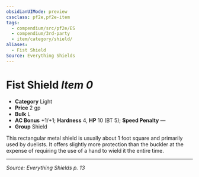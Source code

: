 ```yaml
---
obsidianUIMode: preview
cssclass: pf2e,pf2e-item
tags:
  - compendium/src/pf2e/ES
  - compendium/3rd-party
  - item/category/shield/
aliases:
  - Fist Shield
Source: Everything Shields
---
```

# Fist Shield *Item 0*  

- **Category** Light
- **Price** 2 gp
- **Bulk** L
- **AC Bonus** +1/+1; **Hardness** 4, **HP** 10 (BT 5); **Speed Penalty** —
- **Group** Shield 

This rectangular metal shield is usually about 1 foot square and primarily used by duelists. It offers slightly more protection than the buckler at the expense of requiring the use of a hand to wield it the entire time.

---
*Source: Everything Shields p. 13*
